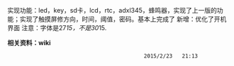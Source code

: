 实现功能：led，key，sd卡，lcd，rtc，adxl345，蜂鸣器，实现了上一版的功能；实现了触摸屏修方向，时间，阈值，密码。基本上完成了
新增：优化了开机界面
注意：字体是27*15，不是30*15.

**相关资料：wiki**		

                                               2015/2/23   21:13
